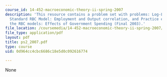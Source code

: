 ```yaml
---
course_id: 14-452-macroeconomic-theory-ii-spring-2007
description: 'This resource contains a problem set with problems: Log-Linear RBC,
  Standard RBC Model: Employment and Output correlation, and Practice exercise on
  the RBC models: Effects of Government Spending (Final 2003).'
file_location: /coursemedia/14-452-macroeconomic-theory-ii-spring-2007/0d964cc4cbc6686c18e5d0c092616774_ps2_2007.pdf
file_type: application/pdf
layout: pdf
title: ps2_2007.pdf
type: course
uid: 0d964cc4cbc6686c18e5d0c092616774

---
```

None